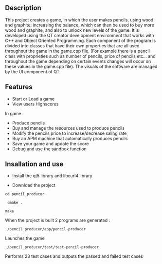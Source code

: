 ## Description

This project creates a game, in which the user makes pencils, using wood and graphite; increasing the balance, which can then be used to buy more wood and graphite, and also to unlock new levels of the game. It is developed using the QT creator development environment that works with C++ and Object Oriented Programming.
Each component of the program is divided into classes that have their own properties that are all used  throughout the game in the game.cpp file. (For example there is a pencil class with proprieties such as number of pencils, price of pencils etc... and throughout the game depending on certain events changes will occur on these values in the game.cpp file).
The visuals of the software are managed by the UI component of QT.


## Features
 
* Start or Load a game
* View users Highscores

In game :

* Produce pencils
* Buy and manage the resources used to produce pencils
* Modify the pencils price to increase/decrease saling rate 
* Buy an APM machine that automatically produces pencils
* Save your game and update the score
* Debug and use the sandbox function 

## Insallation and use

* Install the qt5 library and libcurl4 library

* Download the project

`cd pencil_producer`

` cmake .`

 `make`
 
 When the project is built 2 programs are generated :
 
`./pencil_producer/app/pencil-producer`
 
Launches the game 

 `./pencil_producer/test/test-pencil-producer`
 
Performs 23 test cases and outputs the passed and failed test cases


